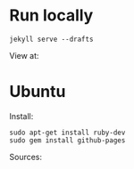 # Run locally

```
jekyll serve --drafts
```

View at: [](http://127.0.0.1:4000/)

# Ubuntu

Install:

```
sudo apt-get install ruby-dev
sudo gem install github-pages
```


Sources:

[](https://github.com/barryclark/jekyll-now)
[](https://jekyllrb.com/docs/posts/#drafts)
